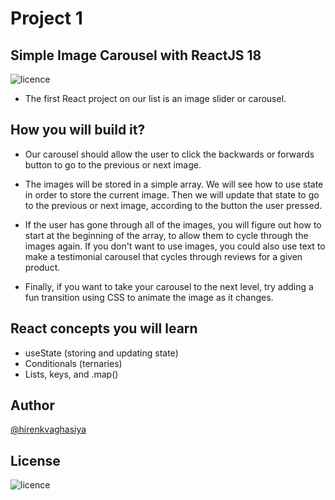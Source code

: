 # Project 1 
## Simple Image Carousel with ReactJS 18

![licence](https://img.shields.io/badge/licence-MIT-blue)

- The first React project on our list is an image slider or carousel.

## How you will build it?
- Our carousel should allow the user to click the backwards or forwards button to go to the previous or next image.

- The images will be stored in a simple array. We will see how to use state in order to store the current image. Then we will update that state to go to the previous or next image, according to the button the user pressed.

- If the user has gone through all of the images, you will figure out how to start at the beginning of the array, to allow them to cycle through the images again. If you don't want to use images, you could also use text to make a testimonial carousel that cycles through reviews for a given product.

- Finally, if you want to take your carousel to the next level, try adding a fun transition using CSS to animate the image as it changes.

## React concepts you will learn
- useState (storing and updating state)
- Conditionals (ternaries)
- Lists, keys, and .map()

## Author

[@hirenkvaghasiya](https://github.com/hirenkvaghasiya)

## License

![licence](https://img.shields.io/badge/licence-MIT-blue)